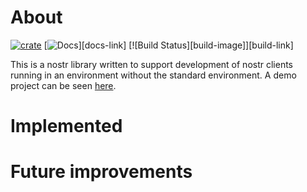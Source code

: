 # About

[![crate][crate-image]][crate-link]
[![Docs][docs-image]][docs-link]
[![Build Status][build-image]][build-link]

This is a nostr library written to support development of nostr clients running in an environment without the standard environment.
A demo project can be seen [here](https://github.com/isaac-asdf/esp32-nostr-client).

# Implemented

# Future improvements

[//]: # "badges"
[crate-image]: https://buildstats.info/crate/nostr-nostd
[crate-link]: https://crates.io/crates/nostr-nost
[docs-image]: https://docs.rs/nostr-nost/badge.svg
